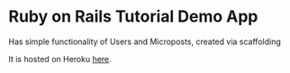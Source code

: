 # Ruby on Rails Tutorial Demo App

Has simple functionality of Users and Microposts, created via scaffolding

It is hosted on Heroku [here](http://lit-plateau-3298.herokuapp.com/).